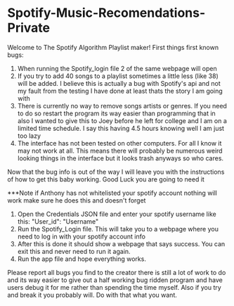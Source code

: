 # Spotify-Music-Recomendations-Private
Welcome to The Spotify Algorithm Playlist maker!
First things first known bugs:
1. When running the Spotify_login file 2 of the same webpage will open
2. If you try to add 40 songs to a playlist sometimes a little less (like 38) will be added. I believe this is actually a bug with Spotify's api
and not my fault from the testing I have done at least thats the story I am going with
3. There is currently no way to remove songs artists or genres. If you need to do so restart the program its way easier than programming that in
also I wanted to give this to Joey before he left for college and I am on a limited time schedule. I say this having 4.5 hours knowing well I am just
too lazy
4. The interface has not been tested on other computers. For all I know it may not work at all. This means there will probably be numerous
weird looking things in the interface but it looks trash anyways so who cares.

Now that the bug info is out of the way I will leave you with the instructions of how to get this baby working.
Good Luck you are going to need it

***Note if Anthony has not whitelisted your spotify account nothing will work make sure he does this and doesn't forget

1. Open the Credentials JSON file and enter your spotify username like this: 
"User_id": "Username"
2. Run the Spotify_Login file. This will take you to a webpage where you need to log in with your spotify account info
3. After this is done it should show a webpage that says success. You can exit this and never need to run it again.
4. Run the app file and hope everything works.

Please report all bugs you find to the creator there is still a lot of work to do and its way easier to give out a half working bug ridden program
and have users debug it for me rather than spending the time myself.
Also if you try and break it you probably will. Do with that what you want.
